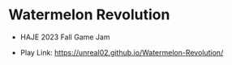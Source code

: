 # Watermelon Revolution

* HAJE 2023 Fall Game Jam

* Play Link: https://unreal02.github.io/Watermelon-Revolution/